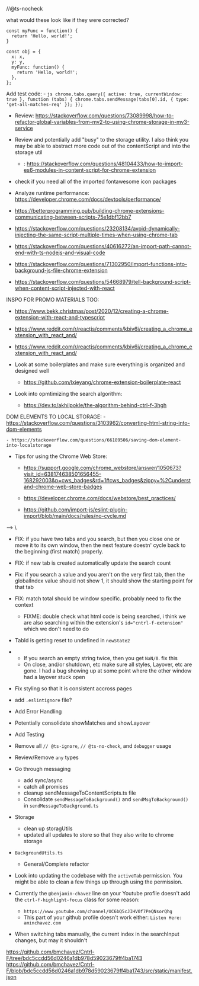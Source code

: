 //@ts-nocheck

what would these look like if they were corrected?

```
const myFunc = function() {
  return 'Hello, world!';
}

```

```
const obj = {
  x: x,
  y: y,
  myFunc: function() {
    return 'Hello, world!';
  },
};
```

Add test code: - `js
      chrome.tabs.query({ active: true, currentWindow: true }, function (tabs) {
        chrome.tabs.sendMessage(tabs[0].id, { type: 'get-all-matches-req' });
      });
    `

- Review: https://stackoverflow.com/questions/73089998/how-to-refactor-global-variables-from-mv2-to-using-chrome-storage-in-mv3-service

- Review and potentially add "busy" to the storage utility. I also think you may be able to abstract more code out of the contentScript and into the storage util

  - : https://stackoverflow.com/questions/48104433/how-to-import-es6-modules-in-content-script-for-chrome-extension

- check if you need all of the imported fontawesome icon packages

- Analyze runtime performance: https://developer.chrome.com/docs/devtools/performance/

- https://betterprogramming.pub/building-chrome-extensions-communicating-between-scripts-75e1dbf12bb7

- https://stackoverflow.com/questions/23208134/avoid-dynamically-injecting-the-same-script-multiple-times-when-using-chrome-tab

- https://stackoverflow.com/questions/40616272/an-import-path-cannot-end-with-ts-nodejs-and-visual-code

- https://stackoverflow.com/questions/71302950/import-functions-into-background-js-file-chrome-extension

- https://stackoverflow.com/questions/54668979/tell-background-script-when-content-script-injected-with-react

INSPO FOR PROMO MATERIALS TOO:

- https://www.bekk.christmas/post/2020/12/creating-a-chrome-extension-with-react-and-typescript

- https://www.reddit.com/r/reactjs/comments/kbiv6i/creating_a_chrome_extension_with_react_and/

- https://www.reddit.com/r/reactjs/comments/kbiv6i/creating_a_chrome_extension_with_react_and/

- Look at some boilerplates and make sure everything is organized and designed well

  - https://github.com/lxieyang/chrome-extension-boilerplate-react

- Look into opmtimizing the search algorithm:
  - https://dev.to/akhilpokle/the-algorithm-behind-ctrl-f-3hgh

DOM ELEMENTS TO LOCAL STORAGE: - https://stackoverflow.com/questions/3103962/converting-html-string-into-dom-elements

    - https://stackoverflow.com/questions/66189506/saving-dom-element-into-localstorage

- Tips for using the Chrome Web Store:

  - https://support.google.com/chrome_webstore/answer/1050673?visit_id=638174638501656455-168292003&p=cws_badges&rd=1#cws_badges&zippy=%2Cunderstand-chrome-web-store-badges
  - https://developer.chrome.com/docs/webstore/best_practices/

  - https://github.com/import-js/eslint-plugin-import/blob/main/docs/rules/no-cycle.md

 <!--// ESLINT: -->
<!-- //- FIX: if no matches are found, the searchLayover just closes. this should not happen -->

<!-- //- Fix: if findValue === ' '
   // - Make the functionality match that of the native broswer find. test for difference on benjamin-chavez.com -->

<!-- //- FIX: restore highlights if single tab reloaded -->
<!-- //- fix: when no matches or when search string === "", be sure to set count to 0 -->
<!-- //- FIX: there are some bugs around the style being injected or not - might be better to leave style injected and remove spans instead of removing style and leaving spans. this will fix any weird spacing that could occur as well. -->
<!-- //- Remove all matches on hard reset or at least don't show them -->
<!-- //- showMatches is getting stuck sometimes without showLayover and sometimes showMatches won't toggle off -->
<!-- //- NextMatch() doesn't send updated state to background ever -->
<!-- //- Escape key doesn't work quite right. i think it only toggles one thing in the background script maybe. review it. -->
<!-- //- Update Store to hold windows -->
<!-- //- Add PrevMatch logic -->
<!-- //- `htmlUtils.ts`
  <!-- //- remove `@ts-ignore` -->
  <!-- //- remove `any` types --> -->
  <!-- //- You might be injecting the style a bunch of times on each page -->\

- FIX: if you have two tabs and you search, but then you close one or move it to its own window, then the next feature doestn' cycle back to the beginning (first match) properly.
- FIX: if new tab is created automatically update the search count
- Fix: if you search a value and you aren't on the very first tab, then the globalIndex value should not show 1, it should show the starting point for that tab
- FIX: match total should be window specific. probably need to fix the context
  - FIXME: double check what html code is being searched, i think we are also searching within the extension's `id="cntrl-f-extension"` which we don't need to do
- TabId is getting reset to undefined in `newState2`
- - If you search an empty string twice, then you get `NaN/0`. fix this
  - On close, and/or shutdown, etc make sure all styles, Layover, etc are gone. I had a bug showing up at some point where the other window had a layover stuck open
- Fix styling so that it is consistent accross pages

- add `.eslintignore` file?
- Add Error Handling
- Potentially consolidate showMatches and showLayover
- Add Testing
- Remove all `// @ts-ignore`, `// @ts-no-check`, and `debugger` usage
- Review/Remove `any` types
- Go through messaging
  - add sync/async
  - catch all promises
  - cleanup sendMessageToContentScripts.ts file
  - Consolidate `sendMessageToBackground()` and `sendMsgToBackground()` in `sendMessageToBackground.ts`
- Storage
    - clean up storagUtils
    - updated all updates to store so that they also write to chrome storage

- `BackgroundUtils.ts`
  - General/Complete refactor

- Look into updating the codebase with the `activeTab` permission. You might be able to clean a few things up through using the permission.
- Currently the `@benjamin-chavez` line on your Youtube profile doesn't add the `ctrl-f-highlight-focus` class for some reason:
  - `https://www.youtube.com/channel/UC6bQ5cJIHV0f7PeQNsorQhg`
  - This part of your github profile doesn't work either: `Listen Here: aminchavez.com`
- When switching tabs manually, the current index in the searchInput changes, but may it shouldn't







https://github.com/bmchavez/Cntrl-F/tree/bdc5ccdd56d0246a1db978d59023679ff4ba1743
https://github.com/bmchavez/Cntrl-F/blob/bdc5ccdd56d0246a1db978d59023679ff4ba1743/src/static/manifest.json
